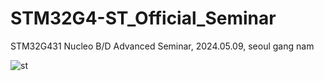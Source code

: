 # STM32G4-ST_Official_Seminar
STM32G431 Nucleo B/D Advanced Seminar, 2024.05.09, seoul gang nam

![st](https://github.com/KpuFish/STM32G4-ST_Official_Seminar/assets/43401975/330da457-ee54-4d88-8633-5c3d93479ed7)
